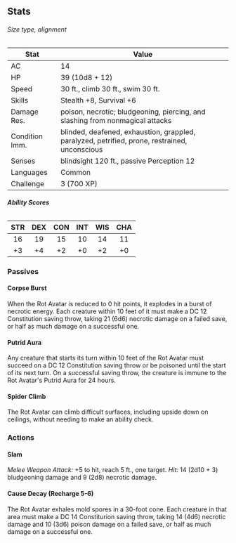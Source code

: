 ## Stats
###### *Size type, alignment*
| Stat           | Value                                                                                         |
| -------------- | --------------------------------------------------------------------------------------------- |
| AC             | 14                                                                                            |
| HP             | 39 (10d8 + 12)                                                                                 |
| Speed          | 30 ft., climb 30 ft., swim 30 ft.                                                             |
| Skills         | Stealth +8, Survival +6                                                                       |
| Damage Res.    | poison, necrotic; bludgeoning, piercing, and slashing from nonmagical attacks                 |
| Condition Imm. | blinded, deafened, exhaustion, grappled, paralyzed, petrified, prone, restrained, unconscious |
| Senses         | blindsight 120 ft., passive Perception 12                                                     |
| Languages      | Common                                                                                        |
| Challenge      | 3 (700 XP)                                                                                    |
###### **Ability Scores**
| STR | DEX | CON | INT | WIS | CHA |
|:---:|:---:|:---:|:---:|:---:|:---:|
| 16  | 19  | 15  | 10  | 14  | 11  |
| +3  | +4  | +2  | +0  | +2  | +0  |
### Passives
#### Corpse Burst
When the Rot Avatar is reduced to 0 hit points, it explodes in a burst of necrotic energy. Each creature within 10 feet of it must make a DC 12 Constitution saving throw, taking 21 (6d6) necrotic damage on a failed save, or half as much damage on a successful one.
#### Putrid Aura
Any creature that starts its turn within 10 feet of the Rot Avatar must succeed on a DC 12 Constitution saving throw or be poisoned until the start of its next turn. On a successful saving throw, the creature is immune to the Rot Avatar's Putrid Aura for 24 hours.
#### Spider Climb
The Rot Avatar can climb difficult surfaces, including upside down on ceilings, without needing to make an ability check.
### Actions
#### Slam
_Melee Weapon Attack:_ +5 to hit, reach 5 ft., one target. 
_Hit:_ 14 (2d10 + 3) bludgeoning damage and 9 (2d8) necrotic damage.
#### Cause Decay (Recharge 5-6)
The Rot Avatar exhales mold spores in a 30-foot cone. Each creature in that area must make a DC 14 Constiturion saving throw, taking 14 (4d6) necrotic damage and 10 (3d6) poison damage on a failed save, or half as much damage on a successful one.